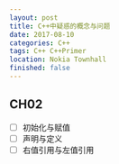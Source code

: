 ```yaml
---
layout: post
title: C++中疑惑的概念与问题
date: 2017-08-10 
categories: C++ 
tags: C++ C++Primer
location: Nokia Townhall
finished: false
---
```


## CH02

- [ ] 初始化与赋值
- [ ] 声明与定义
- [ ] 右值引用与左值引用
